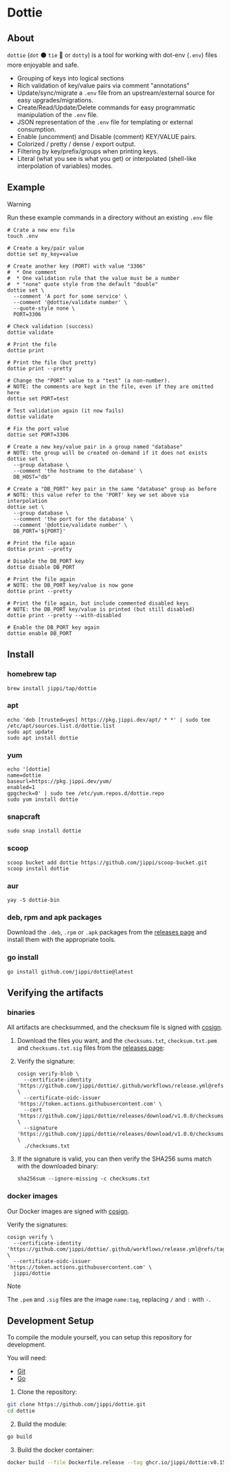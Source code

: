 # Dottie

## About

`dottie` (`dot` ⚫ `tie` 👔 or `dotty`) is a tool for working with dot-env (`.env`) files more enjoyable and safe.

* Grouping of keys into logical sections
* Rich validation of key/value pairs via comment "annotations"
* Update/sync/migrate a `.env` file from an upstream/external source for easy upgrades/migrations.
* Create/Read/Update/Delete commands for easy programmatic manipulation of the `.env` file.
* JSON representation of the `.env` file for templating or external consumption.
* Enable (uncomment) and Disable (comment) KEY/VALUE pairs.
* Colorized / pretty / dense / export output.
* Filtering by key/prefix/groups when printing keys.
* Literal (what you see is what you get) or interpolated (shell-like interpolation of variables) modes.

## Example

> [!WARNING]
> Run these example commands in a directory without an existing `.env` file

```shell
# Crate a new env file
touch .env

# Create a key/pair value
dottie set my_key=value

# Create another key (PORT) with value "3306"
#  * One comment
#  * One validation rule that the value must be a number
#  * "none" quote style from the default "double"
dottie set \
  --comment 'A port for some service' \
  --comment '@dottie/validate number' \
  --quote-style none \
  PORT=3306

# Check validation (success)
dottie validate

# Print the file
dottie print

# Print the file (but pretty)
dottie print --pretty

# Change the "PORT" value to a "test" (a non-number).
# NOTE: the comments are kept in the file, even if they are omitted here
dottie set PORT=test

# Test validation again (it now fails)
dottie validate

# Fix the port value
dottie set PORT=3306

# Create a new key/value pair in a group named "database"
# NOTE: the group will be created on-demand if it does not exists
dottie set \
  --group database \
  --comment 'the hostname to the database' \
  DB_HOST="db"

# Create a "DB_PORT" key pair in the same "database" group as before
# NOTE: this value refer to the 'PORT' key we set above via interpolation
dottie set \
  --group database \
  --comment 'the port for the database' \
  --comment '@dottie/validate number' \
  DB_PORT='${PORT}'

# Print the file again
dottie print --pretty

# Disable the DB_PORT key
dottie disable DB_PORT

# Print the file again
# NOTE: the DB_PORT key/value is now gone
dottie print --pretty

# Print the file again, but include commented disabled keys
# NOTE: the DB_PORT key/value is printed (but still disabled)
dottie print --pretty --with-disabled

# Enable the DB_PORT key again
dottie enable DB_PORT
```

## Install

### homebrew tap

```shell
brew install jippi/tap/dottie
```

### apt

```shell
echo 'deb [trusted=yes] https://pkg.jippi.dev/apt/ * *' | sudo tee /etc/apt/sources.list.d/dottie.list
sudo apt update
sudo apt install dottie
```

### yum

```shell
echo '[dottie]
name=dottie
baseurl=https://pkg.jippi.dev/yum/
enabled=1
gpgcheck=0' | sudo tee /etc/yum.repos.d/dottie.repo
sudo yum install dottie
```

### snapcraft

```shell
sudo snap install dottie
```

### scoop

```shell
scoop bucket add dottie https://github.com/jippi/scoop-bucket.git
scoop install dottie
```

### aur

```shell
yay -S dottie-bin
```

### deb, rpm and apk packages

Download the `.deb`, `.rpm` or `.apk` packages from the [releases page](https://github.com/jippi/dottie/releases) and install them with the appropriate tools.

### go install

```shell
go install github.com/jippi/dottie@latest
```

## Verifying the artifacts

### binaries

All artifacts are checksummed, and the checksum file is signed with [cosign](https://github.com/sigstore/cosign).

1. Download the files you want, and the `checksums.txt`, `checksum.txt.pem` and `checksums.txt.sig` files from the [releases page](https://github.com/jippi/dottie/releases):
2. Verify the signature:

    ```shell
    cosign verify-blob \
      --certificate-identity 'https://github.com/jippi/dottie/.github/workflows/release.yml@refs/tags/v1.0.0' \
      --certificate-oidc-issuer 'https://token.actions.githubusercontent.com' \
      --cert 'https://github.com/jippi/dottie/releases/download/v1.0.0/checksums.txt.pem' \
      --signature 'https://github.com/jippi/dottie/releases/download/v1.0.0/checksums.txt.sig' \
      ./checksums.txt
    ```

3. If the signature is valid, you can then verify the SHA256 sums match with the downloaded binary:

    ```shell
    sha256sum --ignore-missing -c checksums.txt
    ```

### docker images

Our Docker images are signed with [cosign](https://github.com/sigstore/cosign).

Verify the signatures:

```shell
cosign verify \
  --certificate-identity 'https://github.com/jippi/dottie/.github/workflows/release.yml@refs/tags/v1.0.0' \
  --certificate-oidc-issuer 'https://token.actions.githubusercontent.com' \
  jippi/dottie
```

> [!NOTE]
> The `.pem` and `.sig` files are the image `name:tag`, replacing `/` and `:` with `-`.

## Development Setup

To compile the module yourself, you can setup this repository for development.

You will need:

- [Git](https://git-scm.com/)
- [Go](https://go.dev/doc/install)

1. Clone the repository:

  ```sh
  git clone https://github.com/jippi/dottie.git
  cd dottie
  ```

2. Build the module:

  ```sh
  go build
  ```

3. Build the docker container:

  ```sh
  docker build --file Dockerfile.release --tag ghcr.io/jippi/dottie:v0.15.1 .
  ```
